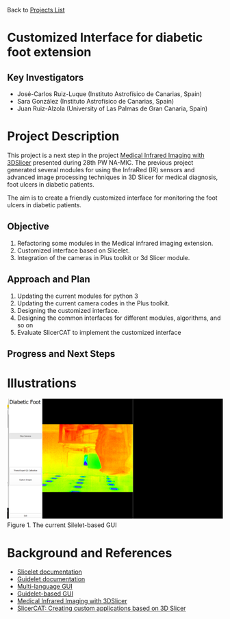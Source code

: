 Back to [Projects List](../../README.md#ProjectsList)

# Customized Interface for diabetic foot extension

## Key Investigators

- José-Carlos Ruiz-Luque (Instituto Astrofísico de Canarias, Spain)
- Sara González (Instituto Astrofísico de Canarias, Spain)
- Juan Ruiz-Alzola (University of Las Palmas de Gran Canaria, Spain)


# Project Description

This project is a next step in the project [Medical Infrared Imaging with 3DSlicer](https://projectweek.na-mic.org/PW28_2018_GranCanaria/Projects/MedicalInfraredImagingWithSlicer/) presented during 28th PW NA-MIC. The previous project generated several modules for using the InfraRed (IR) sensors and advanced image processing techniques in 3D Slicer for medical diagnosis, foot ulcers in diabetic patients.

The aim is to create a friendly customized interface for monitoring the foot ulcers in diabetic patients. 
 <!-- Moreover, the interface invokes the different steps for the diagnosis Thinking more lines-->


## Objective

<!-- Describe here WHAT you would like to achieve (what you will have as end result). -->
1. Refactoring some modules in the Medical infrared imaging extension.
1. Customized interface based on Slicelet.
1. Integration of the cameras in Plus toolkit or 3d Slicer module.


## Approach and Plan

<!-- Describe here HOW you would like to achieve the objectives stated above. -->

1. Updating the current modules for python 3
1. Updating the current camera codes in the Plus toolkit.
1. Designing the customized interface.
1. Designing the common interfaces for different modules, algorithms, and so on
1. Evaluate SlicerCAT to implement the customized interface


## Progress and Next Steps

<!-- Update this section as you make progress, describing of what you have ACTUALLY DONE. If there are specific steps that you could not complete then you can describe them here, too. -->


# Illustrations

<!-- Add pictures and links to videos that demonstrate what has been accomplished.
![Description of picture](Example2.jpg)
![Some more images](Example2.jpg)
-->

<img src="CurrentUI.png" width="800"/>
Figure 1. The current Silelet-based GUI

# Background and References

<!-- If you developed any software, include link to the source code repository. If possible, also add links to sample data, and to any relevant publications. -->

- [Slicelet documentation](https://www.slicer.org/wiki/Documentation/Nightly/Developers/Slicelets)
- [Guidelet documentation](http://www.slicerigt.org/wp/developer-tutorial/)
- [Multi-language GUI](https://github.com/mt4sd/UltrasoundTrainingSystem/tree/i18n_l10n)
- [Guidelet-based GUI](https://github.com/mt4sd/UltrasoundTrainingSystem/tree/master)
- [Medical Infrared Imaging with 3DSlicer](https://projectweek.na-mic.org/PW28_2018_GranCanaria/Projects/MedicalInfraredImagingWithSlicer/)
- [SlicerCAT: Creating custom applications based on 3D Slicer](https://blog.kitware.com/slicercat-creating-custom-applications-based-on-3d-slicer/)
